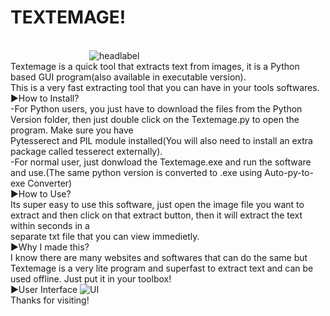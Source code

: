 # TEXTEMAGE!
<br>                                ![headlabel](https://user-images.githubusercontent.com/89206401/139088110-c5860bdf-6c67-450f-af4d-d6cca8f69029.png)
<br>Textemage is a quick tool that extracts text from images, it is a Python based GUI program(also available in executable version).
<br>This is a very fast extracting tool that you can have in your tools softwares.
<br>►How to Install?
<br>-For Python users, you just have to download the files from the Python Version folder, then just double click on the Textemage.py to open the program. Make sure you have <br>Pytesserect and PIL module installed(You will also need to install an extra package called tesserect externally).
<br>-For normal user, just donwload the Textemage.exe and run the software and use.(The same python version is converted to .exe using Auto-py-to-exe Converter)
<br>►How to Use?
<br>Its super easy to use this software, just open the image file you want to extract and then click on that extract button, then it will extract the text within seconds in a <br>separate txt file that you can view immedietly.
<br>►Why I made this?
<br>I know there are many websites and softwares that can do the same but Textemage is a very lite program and superfast to extract text and can be used offline. Just put it in your toolbox!
<br>►User Interface
![UI](https://user-images.githubusercontent.com/89206401/139088648-683b1237-2dac-4b74-80fe-d254c772623e.png)
<br>Thanks for visiting!

